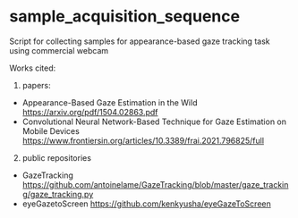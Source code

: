 # sample_acquisition_sequence
Script for collecting samples for appearance-based gaze tracking task using commercial webcam

Works cited:
1. papers:
* Appearance-Based Gaze Estimation in the Wild https://arxiv.org/pdf/1504.02863.pdf
* Convolutional Neural Network-Based Technique for Gaze Estimation on Mobile Devices https://www.frontiersin.org/articles/10.3389/frai.2021.796825/full

2. public repositories
* GazeTracking https://github.com/antoinelame/GazeTracking/blob/master/gaze_tracking/gaze_tracking.py
* eyeGazetoScreen https://github.com/kenkyusha/eyeGazeToScreen
 